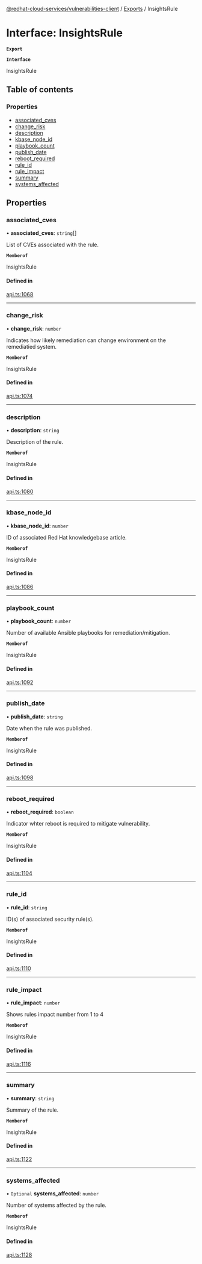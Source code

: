 [@redhat-cloud-services/vulnerabilities-client](../README.md) / [Exports](../modules.md) / InsightsRule

# Interface: InsightsRule

**`Export`**

**`Interface`**

InsightsRule

## Table of contents

### Properties

- [associated\_cves](InsightsRule.md#associated_cves)
- [change\_risk](InsightsRule.md#change_risk)
- [description](InsightsRule.md#description)
- [kbase\_node\_id](InsightsRule.md#kbase_node_id)
- [playbook\_count](InsightsRule.md#playbook_count)
- [publish\_date](InsightsRule.md#publish_date)
- [reboot\_required](InsightsRule.md#reboot_required)
- [rule\_id](InsightsRule.md#rule_id)
- [rule\_impact](InsightsRule.md#rule_impact)
- [summary](InsightsRule.md#summary)
- [systems\_affected](InsightsRule.md#systems_affected)

## Properties

### associated\_cves

• **associated\_cves**: `string`[]

List of CVEs associated with the rule.

**`Memberof`**

InsightsRule

#### Defined in

[api.ts:1068](https://github.com/RedHatInsights/javascript-clients/blob/master/packages/vulnerabilities/git-api/api.ts#L1068)

___

### change\_risk

• **change\_risk**: `number`

Indicates how likely remediation can change environment on the remediatied system.

**`Memberof`**

InsightsRule

#### Defined in

[api.ts:1074](https://github.com/RedHatInsights/javascript-clients/blob/master/packages/vulnerabilities/git-api/api.ts#L1074)

___

### description

• **description**: `string`

Description of the rule.

**`Memberof`**

InsightsRule

#### Defined in

[api.ts:1080](https://github.com/RedHatInsights/javascript-clients/blob/master/packages/vulnerabilities/git-api/api.ts#L1080)

___

### kbase\_node\_id

• **kbase\_node\_id**: `number`

ID of associated Red Hat knowledgebase article.

**`Memberof`**

InsightsRule

#### Defined in

[api.ts:1086](https://github.com/RedHatInsights/javascript-clients/blob/master/packages/vulnerabilities/git-api/api.ts#L1086)

___

### playbook\_count

• **playbook\_count**: `number`

Number of available Ansible playbooks for remediation/mitigation.

**`Memberof`**

InsightsRule

#### Defined in

[api.ts:1092](https://github.com/RedHatInsights/javascript-clients/blob/master/packages/vulnerabilities/git-api/api.ts#L1092)

___

### publish\_date

• **publish\_date**: `string`

Date when the rule was published.

**`Memberof`**

InsightsRule

#### Defined in

[api.ts:1098](https://github.com/RedHatInsights/javascript-clients/blob/master/packages/vulnerabilities/git-api/api.ts#L1098)

___

### reboot\_required

• **reboot\_required**: `boolean`

Indicator whter reboot is required to mitigate vulnerability.

**`Memberof`**

InsightsRule

#### Defined in

[api.ts:1104](https://github.com/RedHatInsights/javascript-clients/blob/master/packages/vulnerabilities/git-api/api.ts#L1104)

___

### rule\_id

• **rule\_id**: `string`

ID(s) of associated security rule(s).

**`Memberof`**

InsightsRule

#### Defined in

[api.ts:1110](https://github.com/RedHatInsights/javascript-clients/blob/master/packages/vulnerabilities/git-api/api.ts#L1110)

___

### rule\_impact

• **rule\_impact**: `number`

Shows rules impact number from 1 to 4

**`Memberof`**

InsightsRule

#### Defined in

[api.ts:1116](https://github.com/RedHatInsights/javascript-clients/blob/master/packages/vulnerabilities/git-api/api.ts#L1116)

___

### summary

• **summary**: `string`

Summary of the rule.

**`Memberof`**

InsightsRule

#### Defined in

[api.ts:1122](https://github.com/RedHatInsights/javascript-clients/blob/master/packages/vulnerabilities/git-api/api.ts#L1122)

___

### systems\_affected

• `Optional` **systems\_affected**: `number`

Number of systems affected by the rule.

**`Memberof`**

InsightsRule

#### Defined in

[api.ts:1128](https://github.com/RedHatInsights/javascript-clients/blob/master/packages/vulnerabilities/git-api/api.ts#L1128)
